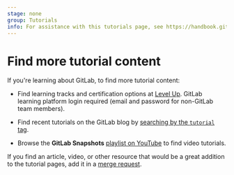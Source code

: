 ```yaml
---
stage: none
group: Tutorials
info: For assistance with this tutorials page, see https://handbook.gitlab.com/handbook/product/ux/technical-writing/#assignments-to-other-projects-and-subjects.
---
```


# Find more tutorial content

If you're learning about GitLab, to find more tutorial content:

- Find learning tracks and certification options at [Level Up](https://levelup.gitlab.com/).
  GitLab learning platform login required (email and password for non-GitLab team members).

- Find recent tutorials on the GitLab blog by [searching by the `tutorial` tag](https://about.gitlab.com/blog/tags.html#tutorial).

- Browse the **GitLab Snapshots** [playlist on YouTube](https://www.youtube.com/playlist?list=PLFGfElNsQthYDx0A_FaNNfUm9NHsK6zED)
  to find video tutorials.

If you find an article, video, or other resource that would be a
great addition to the tutorial pages, add it in a [merge request](../development/documentation/index.md).
